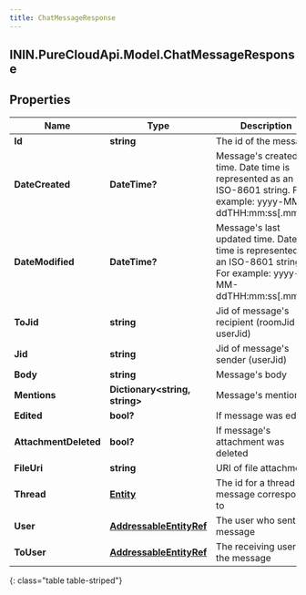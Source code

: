 ```yaml
---
title: ChatMessageResponse
---
```

## ININ.PureCloudApi.Model.ChatMessageResponse

## Properties

|Name | Type | Description | Notes|
|------------ | ------------- | ------------- | -------------|
| **Id** | **string** | The id of the message | |
| **DateCreated** | **DateTime?** | Message&#39;s created time. Date time is represented as an ISO-8601 string. For example: yyyy-MM-ddTHH:mm:ss[.mmm]Z | |
| **DateModified** | **DateTime?** | Message&#39;s last updated time. Date time is represented as an ISO-8601 string. For example: yyyy-MM-ddTHH:mm:ss[.mmm]Z | [optional] |
| **ToJid** | **string** | Jid of message&#39;s recipient (roomJid or userJid) | |
| **Jid** | **string** | Jid of message&#39;s sender (userJid) | |
| **Body** | **string** | Message&#39;s body | |
| **Mentions** | **Dictionary&lt;string, string&gt;** | Message&#39;s mentions | [optional] |
| **Edited** | **bool?** | If message was edited | [optional] |
| **AttachmentDeleted** | **bool?** | If message&#39;s attachment was deleted | [optional] |
| **FileUri** | **string** | URI of file attachment | [optional] |
| **Thread** | [**Entity**](Entity.html) | The id for a thread this message corresponds to | |
| **User** | [**AddressableEntityRef**](AddressableEntityRef.html) | The user who sent the message | [optional] |
| **ToUser** | [**AddressableEntityRef**](AddressableEntityRef.html) | The receiving user of the message | [optional] |
{: class="table table-striped"}


